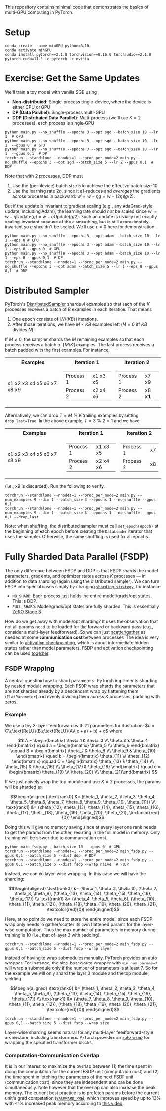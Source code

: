 This repository contains minimal code that demonstrates the basics of multi-GPU computing in PyTorch.

# Setup

```
conda create --name minGPU python=3.10
conda activate minGPU
conda install pytorch==2.1.0 torchvision==0.16.0 torchaudio==2.1.0 pytorch-cuda=11.8 -c pytorch -c nvidia
```

# Exercise: Get the Same Updates

We'll train a toy model with vanilla SGD using
 * **Non-distributed:** Single-process single-device, where the device is either CPU or GPU
 * **DP (Data Parallel)**: Single-process multi-GPU
 * **DDP (Distributed Data Parallel)**: Multi-process (we'll use $K=2$ processes), each process is single-GPU
```
python main.py --no_shuffle --epochs 3 --opt sgd --batch_size 10 --lr 1  # CPU
python main.py --no_shuffle --epochs 3 --opt sgd --batch_size 10 --lr 1  --gpus 0  # GPU
python main.py --no_shuffle --epochs 3 --opt sgd --batch_size 10 --lr 1  --gpus 0,1  # DP
torchrun --standalone --nnodes=1 --nproc_per_node=2 main.py --no_shuffle --epochs 3 --opt sgd --batch_size 5 --lr 2 --gpus 0,1  # DDP
```
Note that with $2$ processes, DDP must
 1. Use the (per-device) batch size $5$ to achieve the effective batch size $10$.
 2. Use the learning rate $2 \eta$, since it all-reduces and *averages* the gradients across processes in backward: $w' = w - \eta g = w - (2 \eta) (g/2)$.

But if the update is invariant to gradient scaling (e.g., any AdaGrad-style update, including Adam), the learning rate should *not* be scaled since $w' = w - \eta \text{Update}(g) = w - \eta \text{Update}(g/2)$.
Such an update is usually not exactly scaling-invariant because of the $\epsilon$ smoothing, but is still approximately invariant so $\eta$ shouldn't be scaled.
We'll use $\epsilon=0$ here for demonstration.
```
python main.py --no_shuffle --epochs 3 --opt adam --batch_size 10 --lr 1 --eps 0 # CPU
python main.py --no_shuffle --epochs 3 --opt adam --batch_size 10 --lr 1 --eps 0 --gpus 0  # GPU
python main.py --no_shuffle --epochs 3 --opt adam --batch_size 10 --lr 1 --eps 0 --gpus 0,1  # DP
torchrun --standalone --nnodes=1 --nproc_per_node=2 main.py --no_shuffle --epochs 3 --opt adam --batch_size 5 --lr 1 --eps 0 --gpus 0,1  # DDP
```

# Distributed Sampler

PyTorch's [DistributedSampler](https://pytorch.org/docs/stable/data.html#torch.utils.data.distributed.DistributedSampler) shards $N$ examples so that each of the $K$ processes receives a batch of $B$ examples in each iteration. That means
 1. One epoch consists of $\lfloor N/(KB) \rfloor$ iterations.
 2. After those iterations, we have $M < KB$ examples left ($M=0$ iff $KB$ divides $N$).

If $M \neq 0$, the sampler shards the $M$ remaining examples so that each process receives a batch of $\lceil M/K \rceil$ examples.
The last process receives a batch padded with the first examples. For instance,

<div align="center">
<table>
<tr><th>Examples</th><th>Iteration 1</th><th>Iteration 2</th></tr>
<tr><td>

x1 x2 x3 x4 x5 x6 x7 x8 x9

</td><td>

|||
|-----------|----------|
| Process 1   | x1 x3 x5 |
| Process 2   | x2 x4 x6 |

</td><td>

|||
|-----------|----------|
| Process 1   | x7 x9 |
| Process 2   | x8 **x1** |

</td></tr>
</table>
</div>

Alternatively, we can drop $T = M$ % $K$ trailing examples by setting `drop_last=True`. In the above example, $T = 3$ % $2 = 1$ and we have

<div align="center">
<table>
<tr><th>Examples</th><th>Iteration 1</th><th>Iteration 2</th></tr>
<tr><td>

x1 x2 x3 x4 x5 x6 x7 x8 x9

</td><td>

|||
|-----------|----------|
| Process 1   | x1 x3 x5 |
| Process 2   | x2 x4 x6 |

</td><td>

|||
|-----------|----------|
| Process 1   | x7 |
| Process 2   | x8 |

</td></tr>
</table>
</div>

(i.e., x9 is discarded). Run the following to verify.

```
torchrun --standalone --nnodes=1 --nproc_per_node=2 main.py --num_examples 9 --dim 1 --batch_size 3 --epochs 1 --no_shuffle --gpus 0,1
torchrun --standalone --nnodes=1 --nproc_per_node=2 main.py --num_examples 9 --dim 1 --batch_size 3 --epochs 1 --no_shuffle --gpus 0,1 --drop_last
```

Note: when shuffling, the distributed sampler must call `set_epoch(epoch)` at the beginning of each epoch before creating the `DataLoader` iterator that uses the sampler. Otherwise, the same shuffling is used for all epochs.

# Fully Sharded Data Parallel (FSDP)

The only difference between FSDP and DDP is that FSDP shards the model parameters, gradients, and optimizer states across $K$ processes &mdash; in addition to data sharding (again using the distributed sampler).
We can turn FSDP into special cases simply by changing [`sharding_strategy`](https://pytorch.org/docs/stable/fsdp.html#torch.distributed.fsdp.ShardingStrategy), for instance
 - `NO_SHARD`: Each process just holds the entire model/grads/opt states. This is DDP.
 - `FULL_SHARD`: Model/grads/opt states are fully sharded. This is essentially [ZeRO Stage 3](https://www.deepspeed.ai/tutorials/zero/).

How do we get away with model/opt sharding? It uses the observation that not all params need to be loaded for the forward or backward pass (e.g., consider a multi-layer feedforward). So we can just [scatter/gather](https://pytorch.org/tutorials/intermediate/dist_tuto.html#collective-communication) as needed at some **communication cost** between processes. The idea is very similar to [activation checkpointing](https://pytorch.org/docs/stable/checkpoint.html), which is about intermediate hidden states rather than model parameters. FSDP and activation checkpointing can be used [together](https://pytorch.org/blog/scaling-multimodal-foundation-models-in-torchmultimodal-with-pytorch-distributed/#activation-checkpointing).

## FSDP Wrapping
A central question how to shard parameters. PyTorch implements sharding by nested module wrapping.
Each FSDP wrap shards the parameters that are not sharded already by a descendent wrap by flattening them (`FlatParameter`) and evenly dividing them across $K$ processes, padding with zeros.

### Example

We use a toy $3$-layer feedforward with $21$ parameters for illustration: $u = C\\;\text{ReLU}(B\\;\text{ReLU}(A\\;x + a) + b) + c$ where

$$
A = \begin{bmatrix} \theta_1 & \theta_2 \\\ \theta_3 & \theta_4 \end{bmatrix} \quad a = \begin{bmatrix} \theta_5 \\\ \theta_6 \end{bmatrix} \qquad
B = \begin{bmatrix} \theta_7 & \theta_8 \\\ \theta_9 & \theta_{10} \end{bmatrix} \quad b = \begin{bmatrix} \theta_{11} \\\ \theta_{12} \end{bmatrix} \qquad
C = \begin{bmatrix} \theta_{13} & \theta_{14} \\\ \theta_{15} & \theta_{16} \\\ \theta_{17} & \theta_{18} \end{bmatrix} \quad c = \begin{bmatrix} \theta_{19} \\\ \theta_{20} \\\ \theta_{21}\end{bmatrix}
$$

If we just naively wrap the top module and use $K=2$ processes, the params will be sharded as

$$\begin{aligned}
\text{rank0} &= (\theta_1, \theta_2, \theta_3, \theta_4, \theta_5, \theta_6, \theta_7, \theta_8, \theta_9, \theta_{10}, \theta_{11})  \\\
\text{rank1} &= (\theta_{12}, \theta_{13}, \theta_{14}, \theta_{15}, \theta_{16}, \theta_{17}, \theta_{18}, \theta_{19}, \theta_{20}, \theta_{21}, \textcolor{red}{0})
\end{aligned}$$

Doing this will give no memory saving since at every layer one rank needs to get the params from the other, resulting in the full model in memory.
Only training will be slower due to communication cost.
```
python main_fsdp.py --batch_size 10  --gpus 0  # GPU
torchrun --standalone --nnodes=1 --nproc_per_node=2 main_fsdp.py --gpus 0,1 --batch_size 5 --dist ddp  # DDP
torchrun --standalone --nnodes=1 --nproc_per_node=2 main_fsdp.py --gpus 0,1 --batch_size 5 --dist fsdp --wrap naive  # FSDP
```
Instead, we can do layer-wise wrapping. In this case we will have the sharding:

$$\begin{aligned}
\text{rank0} &= (\theta_1, \theta_2, \theta_3),  (\theta_7, \theta_8, \theta_9), (\theta_{13}, \theta_{14}, \theta_{15}, \theta_{16}, \theta_{17})  \\\
\text{rank1} &= (\theta_4, \theta_5, \theta_6), (\theta_{10}, \theta_{11}, \theta_{12}), (\theta_{18}, \theta_{19}, \theta_{20}, \theta_{21}, \textcolor{red}{0})
\end{aligned}$$

Here, at no point do we need to store the entire model, since each FSDP wrap only needs to gather/scatter its own flattened params for the layer-wise computation. Thus the max number of parameters in memory during training is 10 (i.e., that of layer 3 with padding).
```
torchrun --standalone --nnodes=1 --nproc_per_node=2 main_fsdp.py --gpus 0,1 --batch_size 5 --dist fsdp --wrap layer
```
Instead of having to wrap submodules manually, PyTorch provides an auto wrapper. For instance, the size-based auto wrapper with `min_num_params=7` will wrap a submodule only if the number of parameters is at least 7. So for the example we will only shard the layer 3 module and the top module, yielding

$$\begin{aligned}
\text{rank0} &= (\theta_1, \theta_2, \theta_3, \theta_4, \theta_5, \theta_6),  (\theta_{13}, \theta_{14}, \theta_{15}, \theta_{16}, \theta_{17})  \\\
\text{rank1} &= (\theta_7, \theta_8, \theta_9, \theta_{10}, \theta_{11}, \theta_{12}), (\theta_{18}, \theta_{19}, \theta_{20}, \theta_{21}, \textcolor{red}{0})
\end{aligned}$$

```
torchrun --standalone --nnodes=1 --nproc_per_node=2 main_fsdp.py --gpus 0,1 --batch_size 5 --dist fsdp --wrap size
```

Layer-wise sharding seems natural for any multi-layer feedforward-style archiecture, including transformers. PyTorch provides an [auto wrap](https://github.com/pytorch/pytorch/blob/34fe850d0083688abf0a27f3e864723f0858aab1/torch/distributed/fsdp/wrap.py#L305C26-L305C26) for wrapping the specified transformer blocks.

### Computation-Communication Overlap

It is in our interest to maximize the overlap between (1) the time spent in doing the computation for the current FSDP unit (computation cost) and (2) the time spent in fetching the parameters of the next FSDP unit (communication cost), since they are independent and can be done simultaneously. Note however that the overlap can also increase the peak memory. The current best practice is to prefetch params before the current unit's grad computation ([`BACKWARD_PRE`](https://pytorch.org/docs/stable/fsdp.html#torch.distributed.fsdp.BackwardPrefetch)), which improves speed by up to 13% with <1% increased peak memory according to [this video](https://www.youtube.com/watch?v=sDM56HOziE4&list=PL_lsbAsL_o2BT6aerEKgIoufVD_fodnuT&index=8).
